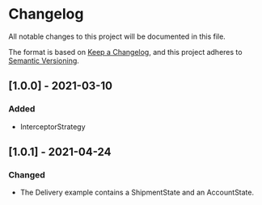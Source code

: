 # Changelog
All notable changes to this project will be documented in this file.

The format is based on [Keep a Changelog](https://keepachangelog.com/en/1.0.0/),
and this project adheres to [Semantic Versioning](https://semver.org/spec/v2.0.0.html).

## [1.0.0] - 2021-03-10
### Added

- InterceptorStrategy

## [1.0.1] - 2021-04-24
### Changed

- The Delivery example contains a ShipmentState and an AccountState.
